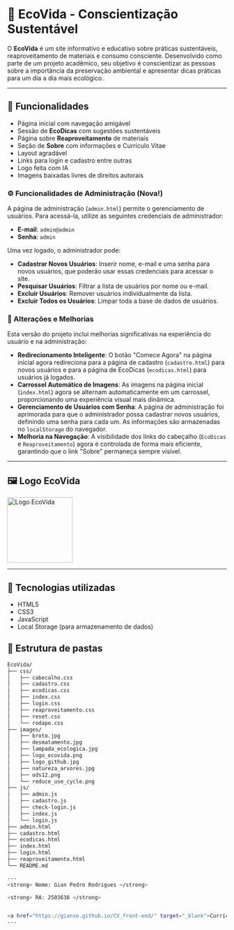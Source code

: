 # 🌱 EcoVida - Conscientização Sustentável

O **EcoVida** é um site informativo e educativo sobre práticas sustentáveis, reaproveitamento de materiais e consumo consciente. Desenvolvido como parte de um projeto acadêmico, seu objetivo é conscientizar as pessoas sobre a importância da preservação ambiental e apresentar dicas práticas para um dia a dia mais ecológico.

---

## 📌 Funcionalidades

- Página inicial com navegação amigável
- Sessão de **EcoDicas** com sugestões sustentáveis
- Página sobre **Reaproveitamento** de materiais
- Seção de **Sobre** com informações e Currículo Vitae
- Layout agradável
- Links para login e cadastro entre outras
- Logo feita com IA
- Imagens baixadas livres de direitos autorais

### ⚙️ Funcionalidades de Administração (Nova!)

A página de administração (`admin.html`) permite o gerenciamento de usuários. Para acessá-la, utilize as seguintes credenciais de administrador:

* **E-mail**: `admin@admin`
* **Senha**: `admin`

Uma vez logado, o administrador pode:
* **Cadastrar Novos Usuários**: Inserir nome, e-mail e uma senha para novos usuários, que poderão usar essas credenciais para acessar o site.
* **Pesquisar Usuários**: Filtrar a lista de usuários por nome ou e-mail.
* **Excluir Usuários**: Remover usuários individualmente da lista.
* **Excluir Todos os Usuários**: Limpar toda a base de dados de usuários.

### 🚀 Alterações e Melhorias

Esta versão do projeto inclui melhorias significativas na experiência do usuário e na administração:

* **Redirecionamento Inteligente**: O botão "Comece Agora" na página inicial agora redireciona para a página de cadastro (`cadastro.html`) para novos usuários e para a página de EcoDicas (`ecodicas.html`) para usuários já logados.
* **Carrossel Automático de Imagens**: As imagens na página inicial (`index.html`) agora se alternam automaticamente em um carrossel, proporcionando uma experiência visual mais dinâmica.
* **Gerenciamento de Usuários com Senha**: A página de administração foi aprimorada para que o administrador possa cadastrar novos usuários, definindo uma senha para cada um. As informações são armazenadas no `localStorage` do navegador.
* **Melhoria na Navegação**: A visibilidade dos links do cabeçalho (`EcoDicas` e `Reaproveitamento`) agora é controlada de forma mais eficiente, garantindo que o link "Sobre" permaneça sempre visível.

---

## 🖼️ Logo EcoVida

<img src="images/logo_ecovida.png" alt="Logo EcoVida" width="150"/>

---

## 🚀 Tecnologias utilizadas

- HTML5
- CSS3
- JavaScript
- Local Storage (para armazenamento de dados)

## 📁 Estrutura de pastas

```bash
EcoVida/
├── css/
│   ├── cabecalho.css
│   ├── cadastro.css
│   ├── ecodicas.css
│   ├── index.css
│   ├── login.css
│   ├── reaproveitamento.css
│   ├── reset.css
│   └── rodape.css
├── images/
│   ├── broto.jpg
│   ├── desmatamento.jpg
│   ├── lampada_ecologica.jpg
│   ├── logo_ecovida.png
│   ├── logo_github.jpg
│   ├── natureza_arvores.jpg
│   ├── ods12.png
│   └── reduce_use_cycle.png
├── js/
│   ├── admin.js
│   ├── cadastro.js
│   ├── check-login.js
│   ├── index.js
│   └── login.js
├── admin.html
├── cadastro.html
├── ecodicas.html
├── index.html
├── login.html
├── reaproveitamento.html
└── README.md

---
<strong> Nome: Gian Pedro Rodrigues </strong>

<strong> RA: 2503638 </strong>


<a href="https://gianse.github.io/CV_front-end/" target="_blank">Currículo Vitae</a>
---
